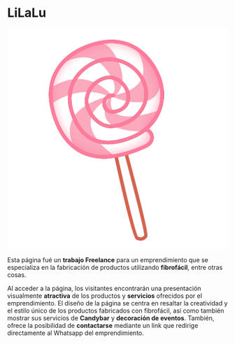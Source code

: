 # LiLaLu

![](https://github.com/NicolasJNunez/Lilalu/blob/main/img/lolipop.png?raw=true)

Esta página fué un **trabajo Freelance** para un emprendimiento que se especializa en la fabricación de productos utilizando **fibrofácil**, entre otras cosas.

Al acceder a la página, los visitantes encontrarán una presentación visualmente **atractiva** de los productos y **servicios** ofrecidos por el emprendimiento. El diseño de la página se centra en resaltar la creatividad y el estilo único de los productos fabricados con fibrofácil, así como también mostrar sus servicios de **Candybar** y **decoración de eventos**. También, ofrece la posibilidad de **contactarse** mediante un link que redirige directamente al Whatsapp del emprendimiento.